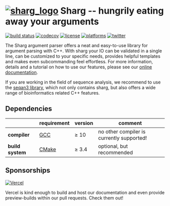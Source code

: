 # [![sharg_logo][sharg_logo_link]][sharg_link] Sharg -- hungrily eating away your arguments
[![build status][ci_badge]][github_actions]
[![codecov][codecov_badge]][codecov_link]
[![license][copy_badge]][copy_link]
[![platforms][api_badge]][api_link]
[![twitter][twitter_badge]][twitter_link]

<!--
    Above uses reference-style links with numbers.
    See also https://github.com/adam-p/markdown-here/wiki/Markdown-Cheatsheet#links.

    For example, `[![build status][1]][2]` evaluates to the following:
        `[link_text][2]`
        `[2]` is a reference to a link, i.e. `[link_text](https://...)`

        `[link_text]` = `[![build status][1]]`
        `[1]` is once again a reference to a link - this time an image, i.e. `[![build status](https://...)]
        `![build status]` is the text that should be displayed if the linked resource (`[1]`) is not available

    `[![build status][1]][2]` hence means:
    Show the picture linked under `[1]`. In case it cannot be displayed, show the text "build status" instead.
    The picture, or alternative text, should link to `[2]`.
-->

<!-- Use the Sharg logo within the repository. --->
[sharg_logo_link]: ./test/documentation/sharg_logo.svg "Open documentation"
<!-- Link the logo to the documentation website. --->
[sharg_link]: https://sharg.vercel.app/

<!--
    This is the CI badge image:
        `https://img.shields.io/github/workflow/status/` - we do not use GitHub's badges as they are not customisable.
        `/seqan/sharg-parser/` - owner/repository
        `CI%20on%20Linux` - name of the workflow as encoded URL (e.g., whitespace = %20)
        `master` - branch to show
        `?style=flat&logo=github` - use a GitHub-style badge
        `&label=sharg-parser%20CI` - text on the badge
        `"Open GitHub actions page"` - this text will be shown on hover
-->
[ci_badge]: https://img.shields.io/github/workflow/status/seqan/sharg-parser/CI%20on%20Linux/master?style=flat&logo=github&label=Sharg%20CI "Open GitHub actions page"
<!--
    This is the CI badge link:
        `https://github.com/seqan/sharg-parser/actions` - actions page of owner(seqan)/repository(sharg-parser)
        `?query=branch%3Amaster` - only show actions that ran on the mater branch
-->
[github_actions]: https://github.com/seqan/sharg-parser/actions?query=branch%3Amaster
<!--
    This is the Codecov badge image:
        Codecov offers badges: https://app.codecov.io/gh/seqan/sharg-parser/settings/badge
        While being logged in into Codecov, navigate to Settings->Badge and copy the markdown badge.
        Copy the image part of the markdown badge here.
    `"Open Codecov page"` - this text will be shown on hover
-->
[codecov_badge]: https://codecov.io/gh/seqan/sharg-parser/branch/master/graph/badge.svg?token=KIdo8b91jb "Open Codecov page"
<!--
    This is the Codecov badge link:
        Codecov offers badges: https://app.codecov.io/gh/seqan/sharg-parser/settings/badge
        While being logged in into Codecov, navigate to Settings->Badge and copy the markdown badge.
        Copy the URL part of the markdown badge here.
-->
[codecov_link]: https://codecov.io/gh/seqan/sharg-parser

[copy_badge]: https://img.shields.io/badge/license-BSD-green.svg "Open Copyright page"
<!--
    This is the Copyright badge link:
        `"Open Copyright page"` - this text will be shown on hover
-->
[copy_link]: https://sharg.vercel.app/usr/html/about_copyright.html

[api_badge]: https://img.shields.io/badge/platform-linux%20%7C%20bsd%20%7C%20osx-informational.svg "Read more about our API"
<!--
    This is the API badge link:
        Redirects to seqan's copyright page.
        `"Read more about our API"` - this text will be shown on hover
-->
[api_link]: https://sharg.vercel.app/usr/html/about_api.html

[twitter_badge]: https://img.shields.io/twitter/follow/SeqAnLib.svg?label=follow&style=social "Follow us on Twitter"
<!--
    This is the API badge link:
        Redirects to seqan's copyright page.
        `"Follow us on Twitter"` - this text will be shown on hover
-->
[twitter_link]: https://twitter.com/seqanlib

The Sharg argument parser offers a neat and easy-to-use library for argument parsing with C++. With sharg your
IO can be validated in a single line, can be customized to your specific needs, provides helpful templates
and makes even subcommanding feel effortless. For more information, details and a tutorial on how to use our features,
please see our [online documentation](https://sharg.vercel.app/usr/html/index.html).

If you are working in the field of sequence analysis, we recommend to use the
[seqan3 library](https://github.com/seqan/seqan3), which not only contains sharg, but also offers a wide range of
bioinformatics related C++ features.

## Dependencies

|                   | requirement                                          | version  | comment                                     |
|-------------------|------------------------------------------------------|----------|---------------------------------------------|
|**compiler**       | [GCC](https://gcc.gnu.org)                           | ≥ 10     | no other compiler is currently supported!   |
|**build system**   | [CMake](https://cmake.org)                           | ≥ 3.4    | optional, but recommended                   |


## Sponsorships

[![Vercel][vercel_badge]][vercel_website]

[vercel_badge]: https://raw.githubusercontent.com/seqan/sharg-parser/master/test/documentation/.vercel/powered-by-vercel.svg "Powered by Vercel"
[vercel_website]: https://vercel.com/?utm_source=seqan&utm_campaign=oss

Vercel is kind enough to build and host our documentation and even provide preview-builds within our pull requests.
Check them out!
